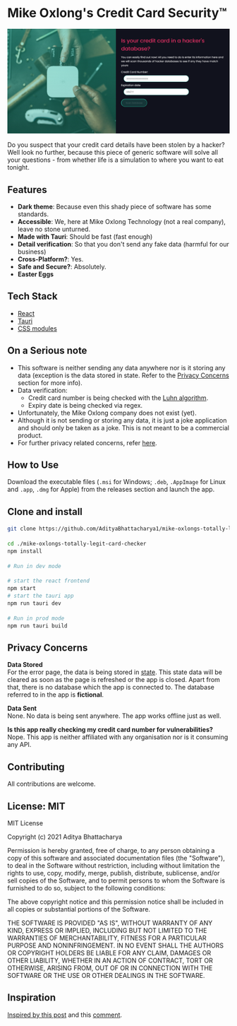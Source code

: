 # Mike Oxlong's Credit Card Security™

<img src="./readmeAssets/app.png" />

Do you suspect that your credit card details have been stolen by a hacker? Well look no further, because this piece of generic software will solve all your questions - from whether life is a simulation to where you want to eat tonight.

## Features

-   **Dark theme**: Because even this shady piece of software has some standards.
-   **Accessible**: We, here at Mike Oxlong Technology (not a real company), leave no stone unturned.
-   **Made with Tauri**: Should be fast (fast enough)
-   **Detail verification**: So that you don't send any fake data (harmful for our business)
-   **Cross-Platform?**: Yes.
-   **Safe and Secure?**: Absolutely.
-   **Easter Eggs**

## Tech Stack

-   [React](https://reactjs.org)
-   [Tauri](https://tauri.studio)
-   [CSS modules](https://github.com/css-modules/css-modules)

## On a Serious note

-   This software is neither sending any data anywhere nor is it storing any data (exception is the data stored in state. Refer to the [Privacy Concerns](#privacy-concerns) section for more info).
-   Data verification:
    -   Credit card number is being checked with the [Luhn algorithm](https://en.wikipedia.org/wiki/Luhn_algorithm).
    -   Expiry date is being checked via regex.
-   Unfortunately, the Mike Oxlong company does not exist (yet).
-   Although it is not sending or storing any data, it is just a joke application and should only be taken as a joke. This is not meant to be a commercial product.
-   For further privacy related concerns, refer [here](#privacy-concerns).

## How to Use

Download the executable files (`.msi` for Windows; `.deb`, `.AppImage` for Linux and `.app`, `.dmg` for Apple) from the releases section and launch the app.

## Clone and install

```sh
git clone https://github.com/AdityaBhattacharya1/mike-oxlongs-totally-legit-card-checker.git

cd ./mike-oxlongs-totally-legit-card-checker
npm install

# Run in dev mode

# start the react frontend
npm start
# start the tauri app
npm run tauri dev

# Run in prod mode
npm run tauri build
```

## Privacy Concerns

**Data Stored**\
For the error page, the data is being stored in [state](https://reactjs.org/docs/state-and-lifecycle.html). This state data will be cleared as soon as the page is refreshed or the app is closed. Apart from that, there is no database which the app is connected to. The database referred to in the app is **fictional**.

**Data Sent**\
None. No data is being sent anywhere. The app works offline just as well.

**Is this app really checking my credit card number for vulnerabilities?**\
Nope. This app is neither affiliated with any organisation nor is it consuming any API.

## Contributing

All contributions are welcome.

## License: MIT

MIT License

Copyright (c) 2021 Aditya Bhattacharya

Permission is hereby granted, free of charge, to any person obtaining a copy
of this software and associated documentation files (the "Software"), to deal
in the Software without restriction, including without limitation the rights
to use, copy, modify, merge, publish, distribute, sublicense, and/or sell
copies of the Software, and to permit persons to whom the Software is
furnished to do so, subject to the following conditions:

The above copyright notice and this permission notice shall be included in all
copies or substantial portions of the Software.

THE SOFTWARE IS PROVIDED "AS IS", WITHOUT WARRANTY OF ANY KIND, EXPRESS OR
IMPLIED, INCLUDING BUT NOT LIMITED TO THE WARRANTIES OF MERCHANTABILITY,
FITNESS FOR A PARTICULAR PURPOSE AND NONINFRINGEMENT. IN NO EVENT SHALL THE
AUTHORS OR COPYRIGHT HOLDERS BE LIABLE FOR ANY CLAIM, DAMAGES OR OTHER
LIABILITY, WHETHER IN AN ACTION OF CONTRACT, TORT OR OTHERWISE, ARISING FROM,
OUT OF OR IN CONNECTION WITH THE SOFTWARE OR THE USE OR OTHER DEALINGS IN THE
SOFTWARE.

## Inspiration

[Inspired by this post](https://i.redd.it/l36rh43s9s061.jpg) and this [comment](https://www.reddit.com/r/ProgrammerHumor/comments/jyur11/nice_way_to_steal_credit_card/gd8ho5j/?utm_source=reddit&utm_medium=web2x&context=3).
